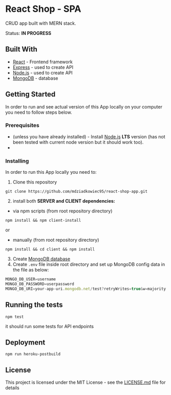 # React Shop - SPA 
CRUD app built with MERN stack. 

Status: **IN PROGRESS**
 
## Built With

* [React](https://reactjs.org/) - Frontend framework
* [Express](https://expressjs.com/) - used to create API
* [Node.js](https://nodejs.org/en/) - used to create API
* [MongoDB](https://www.mongodb.com/cloud/atlas) - database

## Getting Started

In order to run and see actual version of this App locally on your computer you need to follow steps below.

### Prerequisites
- (unless you have already installed) - Install [Node.js](https://nodejs.org/en/) **LTS** version (has not been tested with current node version but it should work too). 
- 
### Installing

In order to run this App locally you need to:
1. Clone this repository 
```
git clone https://github.com/mdziadkowiec95/react-shop-app.git
```
2. install both **SERVER and CLIENT dependencies:**
- via npm scripts (from root repository directory)
```
npm install && npm client-install
``` 
or
- manually (from root repository directory)
```
npm install && cd client && npm install
```
3. Create [MongoDB database](https://www.mongodb.com/cloud/atlas) 
4. Create `.env` file inside root directory and set up MongoDB config data in the file as below:
```javascript
MONGO_DB_USER=username
MONGO_DB_PASSWORD=userpassword
MONGO_DB_URI=your-app-uri.mongodb.net/test?retryWrites=true&w=majority
```

## Running the tests
```
npm test
```
it should run some tests for API endpoints

## Deployment

```
npm run heroku-postbuild
```
## License

This project is licensed under the MIT License - see the [LICENSE.md](LICENSE.md) file for details

